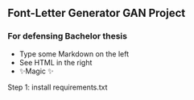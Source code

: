 
## Font-Letter Generator GAN Project 
### For defensing Bachelor thesis

- Type some Markdown on the left
- See HTML in the right
- ✨Magic ✨

Step 1:
install requirements.txt
